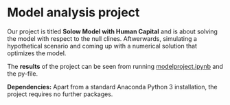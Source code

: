 # Model analysis project

Our project is titled **Solow Model with Human Capital** and is about solving the model with respect to the null clines. Aftwerwards, simulating a hypothetical scenario and coming up with a numerical solution that optimizes the model.

The **results** of the project can be seen from running [modelproject.ipynb](modelproject.ipynb) and the py-file.

**Dependencies:** Apart from a standard Anaconda Python 3 installation, the project requires no further packages.